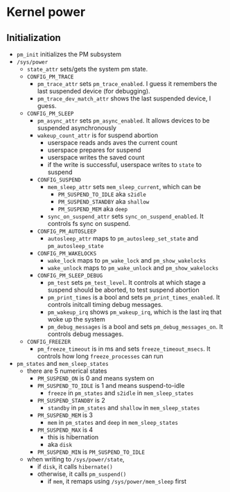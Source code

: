 Kernel power
============

## Initialization

- `pm_init` initializes the PM subsystem
- `/sys/power`
  - `state_attr` sets/gets the system pm state.
  - `CONFIG_PM_TRACE`
    - `pm_trace_attr` sets `pm_trace_enabled`.  I guess it remembers the last
      suspended device (for debugging).
    - `pm_trace_dev_match_attr` shows the last suspended device, I guess.
  - `CONFIG_PM_SLEEP`
    - `pm_async_attr` sets `pm_async_enabled`.  It allows devices to be
      suspended asynchronously
    - `wakeup_count_attr` is for suspend abortion
      - userspace reads ands aves the current count
      - userspace prepares for suspend
      - userspace writes the saved count
      - if the write is successful, userspace writes to `state` to suspend
    - `CONFIG_SUSPEND`
      - `mem_sleep_attr` sets `mem_sleep_current`, which can be
        - `PM_SUSPEND_TO_IDLE` aka `s2idle`
        - `PM_SUSPEND_STANDBY` aka `shallow`
        - `PM_SUSPEND_MEM` aka `deep`
      - `sync_on_suspend_attr` sets `sync_on_suspend_enabled`.  It controls fs
        sync on suspend.
    - `CONFIG_PM_AUTOSLEEP`
      - `autosleep_attr` maps to `pm_autosleep_set_state` and
        `pm_autosleep_state`
    - `CONFIG_PM_WAKELOCKS`
      - `wake_lock` maps to `pm_wake_lock` and `pm_show_wakelocks`
      - `wake_unlock` maps to `pm_wake_unlock` and `pm_show_wakelocks`
    - `CONFIG_PM_SLEEP_DEBUG`
      - `pm_test` sets `pm_test_level`.  It controls at which stage a suspend
        should be aborted, to test suspend abortion
      - `pm_print_times` is a bool and sets `pm_print_times_enabled`.  It
         controls initcall timing debug messages.
      - `pm_wakeup_irq` shows `pm_wakeup_irq`, which is the last irq that woke
        up the system
      - `pm_debug_messages` is a bool and sets `pm_debug_messages_on`.  It
        controls debug messages.
  - `CONFIG_FREEZER`
    - `pm_freeze_timeout` is in ms and sets `freeze_timeout_msecs`.  It
      controls how long `freeze_processes` can run
- `pm_states` and `mem_sleep_states`
  - there are 5 numerical states
    - `PM_SUSPEND_ON` is 0 and means system on
    - `PM_SUSPEND_TO_IDLE` is 1 and means suspend-to-idle
      - `freeze` in `pm_states` and `s2idle` in `mem_sleep_states`
    - `PM_SUSPEND_STANDBY` is 2
      - `standby` in `pm_states` and `shallow` in `mem_sleep_states`
    - `PM_SUSPEND_MEM` is 3
      - `mem` in `pm_states` and `deep` in `mem_sleep_states`
    - `PM_SUSPEND_MAX` is 4
      - this is hibernation
      - aka `disk`
    - `PM_SUSPEND_MIN` is `PM_SUSPEND_TO_IDLE`
  - when writing to `/sys/power/state`,
    - if `disk`, it calls `hibernate()`
    - otherwise, it calls `pm_suspend()`
      - if `mem`, it remaps using `/sys/power/mem_sleep` first
